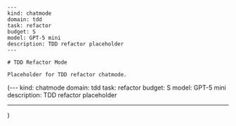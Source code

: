 ```chatmode
---
kind: chatmode
domain: tdd
task: refactor
budget: S
model: GPT-5 mini
description: TDD refactor placeholder
---

# TDD Refactor Mode

Placeholder for TDD refactor chatmode.

```

(---
kind: chatmode
domain: tdd
task: refactor
budget: S
model: GPT-5 mini
description: TDD refactor placeholder

---

)
